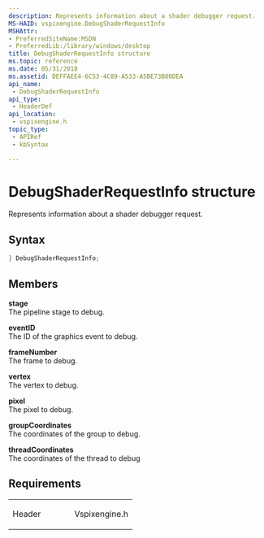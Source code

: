 ```yaml
---
description: Represents information about a shader debugger request.
MS-HAID: vspixengine.DebugShaderRequestInfo
MSHAttr:
- PreferredSiteName:MSDN
- PreferredLib:/library/windows/desktop
title: DebugShaderRequestInfo structure
ms.topic: reference
ms.date: 05/31/2018
ms.assetid: DEFFAEE4-6C53-4C89-A533-A5BE73B80DEA
api_name: 
 - DebugShaderRequestInfo
api_type: 
 - HeaderDef
api_location: 
 - vspixengine.h
topic_type: 
 - APIRef
 - kbSyntax

---
```


# <span id="vspixengine.debugshaderrequestinfo"></span>DebugShaderRequestInfo structure

Represents information about a shader debugger request.

## Syntax


```C++
} DebugShaderRequestInfo;
```

## Members

**stage**  
The pipeline stage to debug.

**eventID**  
The ID of the graphics event to debug.

**frameNumber**  
The frame to debug.

**vertex**  
The vertex to debug.

**pixel**  
The pixel to debug.

**groupCoordinates**  
The coordinates of the group to debug.

**threadCoordinates**  
The coordinates of the thread to debug

## Requirements

<table><colgroup><col style="width: 50%" /><col style="width: 50%" /></colgroup><tbody><tr class="odd"><td><p>Header</p></td><td>Vspixengine.h</td></tr></tbody></table>

 

 



